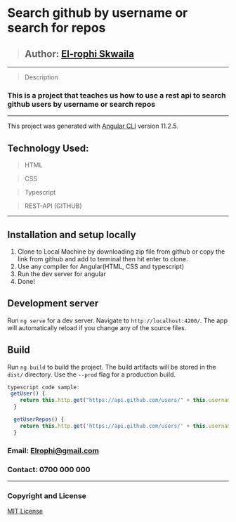 # Search github by username or search for repos
>## Author: [El-rophi Skwaila](https://github.com/Elrophi/github-clone)
---

>Description
### This is a project that teaches us how to use a rest api to search github users by username or search repos
---

This project was generated with [Angular CLI](https://github.com/angular/angular-cli) version 11.2.5.

## Technology Used: 
>HTML

>CSS

>Typescript

>REST-API (GITHUB)
---

## Installation and setup locally
1. Clone to Local Machine by downloading zip file from github or copy the link from github and add to terminal then hit enter to clone.
1. Use any compiler for Angular(HTML, CSS and typescript)
1. Run the dev server for angular
1. Done!

## Development server

Run `ng serve` for a dev server. Navigate to `http://localhost:4200/`. The app will automatically reload if you change any of the source files.


## Build

Run `ng build` to build the project. The build artifacts will be stored in the `dist/` directory. Use the `--prod` flag for a production build.

```typescript
typescript code sample:
 getUser() {
    return this.http.get("https://api.github.com/users/" + this.username + "?client_id=" + this.clientId + "&client_secret=" + this.clientSecret);
  }

  getUserRepos() {
    return this.http.get('https://api.github.com/users/' + this.username + '/repos'+ "?client_id=" + this.clientId + "&client_secret=" + this.clientSecret);
  }

```
### Email: Elrophi@gmail.com
### Contact: 0700 000 000

---

### Copyright and License
[MIT License](https://github.com/Elrophi/github-clone/blob/master/LICENSE)  
